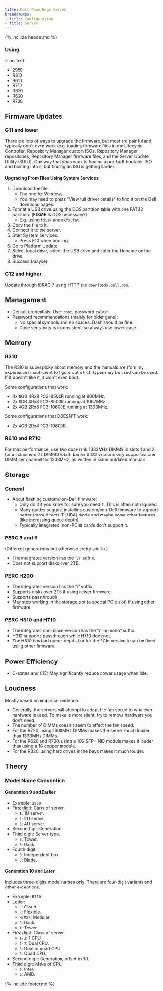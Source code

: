 ```yaml
---
title: Dell PowerEdge Series
breadcrumbs:
- title: Configuration
- title: Server
---
```

{% include header.md %}

### Using
{:.no_toc}

- 2950
- R310
- R610
- R710
- R320
- R620
- R720

## Firmware Updates

### G11 and lower

There are lots of ways to upgrade the firmware, but most are painful and typically don't even work (e.g. loading firmware files in the Lifecycle Controller, Repository Manager custom ISOs, Repository Manager repositories, Repository Manager firmware files, and the Server Update Utility (SUU)). One way that *does* work is finding a pre-built bootable ISO and booting into it, but finding an ISO is getting harder.

#### Upgrading From Files Using System Services

1. Download the file.
    - The one for Windows.
    - You may need to press "View full driver details" to find it on the Dell download pages.
1. Format a USB drive using the DOS partition table with one FAT32 partition. (**FIXME** Is DOS necessary?)
    - E.g. using `fdisk` and `mkfs.fat`.
1. Copy the file to it.
1. Connect it to the server.
1. Start System Services.
    - Press F10 when booting.
1. Go to Platform Update.
1. Select local drive, select the USB drive and enter the filename on the drive.
1. Success (maybe).

### G12 and higher

Update through iDRAC 7 using HTTP site `downloads.dell.com`.

## Management

- Default credentials: User `root`, password `calvin`.
- Password recommendations (mainly for older gens):
    - No special symbols and no spaces. Dash should be fine.
    - Case sensitivity is inconsistent, so always use lower-case.

## Memory

### R310

The R310 is super picky about memory and the manuals are (fom my experience) insufficient to figure out which types may be used can be used.
If it doesn't like it, it won't even boot.

Some configurations that work:
- 4x 8GB 4Rx8 PC3-8500R running at 800MHz.
- 2x 8GB 4Rx8 PC3-8500R running at 1067MHz.
- 2x 4GB 2Rx8 PC3-10600E running at 1333MHz.

Some configurations that DOESN'T work:
- 2x 4GB 2Rx4 PC3-10600R.

### R610 and R710

For max performance, use two dual-rank 1333MHz DIMMS in slots 1 and 2 for all channels (12 DIMMS total). Earlier BIOS versions only supported one DIMM per channel for 1333MHz, as written in some outdated manuals.

## Storage

### General

- About flashing custom/non-Dell firmware:
    - Only do it if you know for sure you need it. This is often not required.
    - Many guides suggest installing custom/non-Dell firmware to support better (more direct) IT (HBA) mode and maybe some other features (like increasing queue depth).
    - Typically integrated (non-PCIe) cards don't support it.

### PERC 5 and 6

(Different generations but otherwise pretty similar.)

- The integrated version has the "/i" suffix.
- Does not support disks over 2TB.

### PERC H200

- The integrated version has the "i" suffix.
- Supports disks over 2TB if using newer firmware.
- Supports passthrough.
- May stop working in the storage slot (a special PCIe slot) if using other firmware.

### PERC H310 and H710

- The integrated non-blade version has the "mini mono" suffix.
- H310 supports passthrough while H710 does not.
- The H310 has bad queue depth, but for the PCIe version it can be fixed using other firmware.

## Power Efficiency

- C-states and C1E: May significantly reduce power usage when idle.

## Loudness

Mostly based on empirical evidence.

- Generally, the servers will attempt to adapt the fan speed to whatever hardware is used. To make is more silent, try to remove hardware you don't need.
- The number of DIMMs doesn't seem to affect the fan speed.
- For the R720, using 1600MHz DIMMs makes the server much louder than 1333MHz DIMMs.
- For the R620 and R720, using a 10G SFP+ NIC module makes it louder than using a 1G copper module.
- For the R320, using hard drives in the bays makes it much louder.

## Theory

### Model Name Convention

#### Generation 9 and Earlier

- Example: `2950`
- First digit: Class of server.
    - `1`: 1U server.
    - `2`: 2U server.
    - `6`: 4U server.
- Second figit: Generation.
- Third digit: Server type.
    - `0`: Tower.
    - `5`: Rack.
- Fourth digit:
    - `0`: Independent box.
    - `5`: Blade.

#### Generation 10 and Later

Includes three-digits model names only.
There are four-digit variants and other exceptions.

- Example: `R710`
- Letter:
    - `C`: Cloud.
    - `F`: Flexible.
    - `M/MX*`: Modular.
    - `R`: Rack.
    - `T`: Tower.
- First digit: Class of server.
    - `1-3`: 1 CPU.
    - `4-7`: Dual CPU.
    - `8`: Dual or quad CPU.
    - `9`: Quad CPU.
- Second digit: Generation, offset by 10.
- Third digit: Make of CPU.
    - `0`: Intel.
    - `5`: AMD.

{% include footer.md %}
